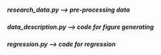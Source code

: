 
##### research_data.py --> pre-processing data

##### data_description.py --> code for figure generating

##### regression.py --> code for regression

